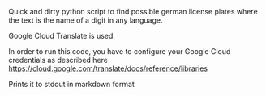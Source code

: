 Quick and dirty python script to find possible german license plates
where the text is the name of a digit in any language.

Google Cloud Translate is used.

In order to run this code, you have to configure your Google Cloud credentials as described here
https://cloud.google.com/translate/docs/reference/libraries

Prints it to stdout in markdown format